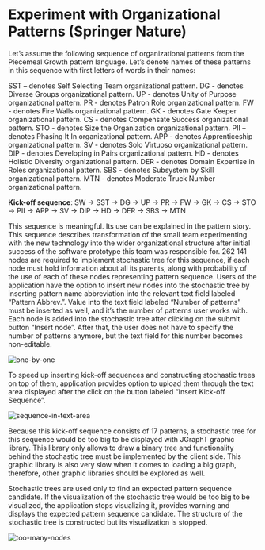 # Experiment with Organizational Patterns (Springer Nature)

Let’s assume the following sequence of organizational patterns from the Piecemeal Growth pattern language. 
Let’s denote names of these patterns in this sequence with first letters of words in their names:

SST – denotes Self Selecting Team organizational pattern.
DG - denotes Diverse Groups organizational pattern.
UP - denotes Unity of Purpose organizational pattern.
PR - denotes Patron Role organizational pattern.
FW - denotes Fire Walls organizational pattern.
GK - denotes Gate Keeper organizational pattern.
CS - denotes Compensate Success organizational pattern.
STO - denotes Size the Organization organizational pattern.
PII – denotes Phasing It In organizational pattern.
APP - denotes Apprenticeship organizational pattern.
SV - denotes Solo Virtuoso organizational pattern.
DIP - denotes Developing in Pairs organizational pattern.
HD - denotes Holistic Diversity organizational pattern.
DER - denotes Domain Expertise in Roles organizational pattern.
SBS - denotes Subsystem by Skill organizational pattern.
MTN - denotes Moderate Truck Number organizational pattern.

**Kick-off sequence**:  SW -> SST -> DG -> UP -> PR -> FW -> GK -> CS -> STO -> PII -> APP -> SV -> DIP -> HD -> DER -> SBS -> MTN

This sequence is meaningful. 
Its use can be explained in the pattern story.
This sequence describes transformation of the small team experimenting with the new technology into the wider organizational structure after initial success of the software prototype this team was responsible for.
262 141 nodes are required to implement stochastic tree for this sequence, if each node must hold information about all its parents, along with probability of the use of each of these nodes representing pattern sequence.
Users of the application have the option to insert new nodes into the stochastic tree by inserting pattern name abbreviation into the relevant text field labeled “Pattern Abbrev.”. 
Value into the text field labeled “Number of patterns” must be inserted as well, and it’s the number of patterns user works with. 
Each node is added into the stochastic tree after clicking on the submit button “Insert node”. 
After that, the user does not have to specify the number of patterns anymore, but the text field for this number becomes non-editable.

![one-by-one](https://github.com/user-attachments/assets/d6367a23-805d-4945-9de4-e01efa5b6bc4)

To speed up inserting kick-off sequences and constructing stochastic trees on top of them, application provides option to upload them through the text area displayed after the click on the button labeled “Insert Kick-off Sequence”.

![sequence-in-text-area](https://github.com/user-attachments/assets/d2f7619b-398f-4566-bec0-779c7ba833d9)

Because this kick-off sequence consists of 17 patterns, a stochastic tree for this sequence would be too big to be displayed with JGraphT graphic library. 
This library only allows to draw a binary tree and functionality behind the stochastic tree must be implemented by the client side.
This graphic library is also very slow when it comes to loading a big graph, therefore, other graphic libraries should be explored as well.

Stochastic trees are used only to find an expected pattern sequence candidate. 
If the visualization of the stochastic tree would be too big to be visualized, the application stops visualizing it, provides warning and displays the expected pattern sequence candidate. 
The structure of the stochastic tree is constructed but its visualization is stopped.

![too-many-nodes](https://github.com/user-attachments/assets/037045d1-b251-4572-b095-7e44f6da6802)